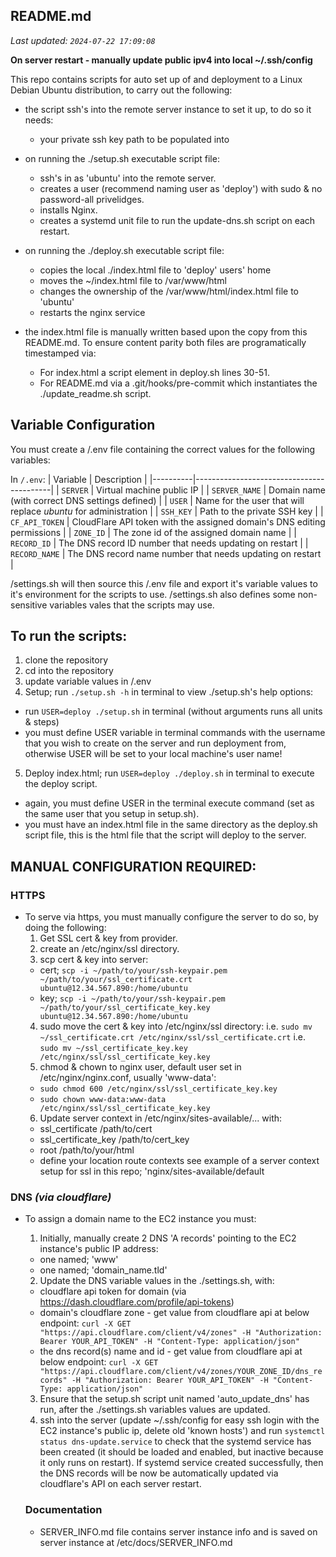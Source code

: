 ## README.md
_Last updated: `2024-07-22 17:09:08`_

**On server restart - manually update public ipv4 into local ~/.ssh/config** 

This repo contains scripts for auto set up of and deployment to a Linux Debian Ubuntu distribution,
to carry out the following:

- the script ssh's into the remote server instance to set it up, to do so it needs:
  - your private ssh key path to be populated into 

- on running the ./setup.sh executable script file:
  - ssh's in as 'ubuntu' into the remote server.
  - creates a user (recommend naming user as 'deploy') with sudo & no password-all privelidges.
  - installs Nginx.
  - creates a systemd unit file to run the update-dns.sh script on each restart.

- on running the ./deploy.sh executable script file:
  - copies the local ./index.html file to 'deploy' users' home
  - moves the ~/index.html file to /var/www/html
  - changes the ownership of the /var/www/html/index.html file to 'ubuntu'
  - restarts the nginx service

- the index.html file is manually written based upon the copy from this README.md. To ensure content parity both files are programatically timestamped via:
  - For index.html a script element in deploy.sh lines 30-51.
  - For README.md via a .git/hooks/pre-commit which instantiates the ./update_readme.sh script.


## Variable Configuration
You must create a /.env file containing the correct values for the following variables:

In `/.env`:
| Variable | Description                              |
|----------|------------------------------------------|
| `SERVER` | Virtual machine public IP |
| `SERVER_NAME` | Domain name (with correct DNS settings defined) |
| `USER` | Name for the user that will replace *ubuntu* for administration |
| `SSH_KEY` | Path to the private SSH key |
| `CF_API_TOKEN` | CloudFlare API token with the assigned domain's DNS editing permissions |
| `ZONE_ID` | The zone id of the assigned domain name |
| `RECORD_ID` | The DNS record ID number that needs updating on restart |
| `RECORD_NAME` | The DNS record name number that needs updating on restart |

/settings.sh will then source this /.env file and export it's variable values to it's environment for the scripts to use. 
/settings.sh also defines some non-sensitive variables vales that the scripts may use.


## To run the scripts:
1. clone the repository
2. cd into the repository
3. update variable values in /.env
4. Setup; run `./setup.sh -h` in terminal to view ./setup.sh's help options:
  - run `USER=deploy ./setup.sh` in terminal (without arguments runs all units & steps)
  - you must define USER variable in terminal commands with the username that you wish
  to create on the server and run deployment from, otherwise USER will be set to your
  local machine's user name!
5. Deploy index.html; run `USER=deploy ./deploy.sh` in terminal to execute the deploy script.
  - again, you must define USER in the terminal execute command (set as the same user
    that you setup in setup.sh).
  - you must have an index.html file in the same directory as the deploy.sh script file, this is the html
    file that the script will deploy to the server.


## MANUAL CONFIGURATION REQUIRED:
### HTTPS
- To serve via https, you must manually configure the server to do so, by doing the following:
	1. Get SSL cert & key from provider.
	2. create an /etc/nginx/ssl directory.
  3. scp cert & key into server:
    - cert; `scp -i ~/path/to/your/ssh-keypair.pem ~/path/to/your/ssl_certificate.crt ubuntu@12.34.567.890:/home/ubuntu`
    - key; `scp -i ~/path/to/your/ssh-keypair.pem ~/path/to/your/ssl_certificate_key.key ubuntu@12.34.567.890:/home/ubuntu`
  4. sudo move the cert & key into /etc/nginx/ssl directory:
      i.e. `sudo mv ~/ssl_certificate.crt /etc/nginx/ssl/ssl_certificate.crt`
      i.e. `sudo mv ~/ssl_certificate_key.key /etc/nginx/ssl/ssl_certificate_key.key`
  5. chmod & chown to nginx user, default user set in /etc/nginx/nginx.conf, usually 'www-data':
    - `sudo chmod 600 /etc/nginx/ssl/ssl_certificate_key.key`
    - `sudo chown www-data:www-data /etc/nginx/ssl/ssl_certificate_key.key`
  6. Update server context in /etc/nginx/sites-available/... with:
    - ssl_certificate /path/to/cert
    - ssl_certificate_key /path/to/cert_key
    - root /path/to/your/html
    - define your location route contexts
    see example of a server context setup for ssl in this repo; 'nginx/sites-available/default

### DNS _(via cloudflare)_
- To assign a domain name to the EC2 instance you must:
  1. Initially, manually create 2 DNS 'A records' pointing to the EC2 instance's public IP address:
    - one named; 'www'
    - one named; 'domain_name.tld'
  2. Update the DNS variable values in the ./settings.sh, with:
    - cloudflare api token for domain (via https://dash.cloudflare.com/profile/api-tokens)
    - domain's cloudflare zone - get value from cloudflare api at below endpoint:
    `curl -X GET "https://api.cloudflare.com/client/v4/zones" -H "Authorization: Bearer YOUR_API_TOKEN" -H "Content-Type: application/json"`
    - the dns record(s) name and id - get value from cloudflare api at below endpoint:
    `curl -X GET "https://api.cloudflare.com/client/v4/zones/YOUR_ZONE_ID/dns_records" -H "Authorization: Bearer YOUR_API_TOKEN" -H "Content-Type: application/json"`
  3. Ensure that the setup.sh script unit named 'auto_update_dns' has run, after the ./settings.sh variables values are updated.
  4. ssh into the server (update ~/.ssh/config for easy ssh login with the EC2 instance's public ip, delete old 'known hosts') and run `systemctl status dns-update.service` to check that the systemd service has been created (it should be loaded and enabled, but inactive because it only runs on restart). If systemd service created successfully, then the DNS records will be now be automatically updated via cloudflare's API on each server restart.

  ### Documentation
  - SERVER_INFO.md file contains server instance info and is saved on server instance at /etc/docs/SERVER_INFO.md